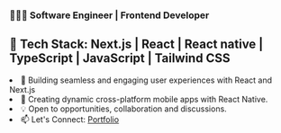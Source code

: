 <h3>👩🏻‍💻 Software Engineer | Frontend Developer</h3>

<h2>🚀 Tech Stack: Next.js | React | React native | TypeScript | JavaScript | Tailwind CSS </h2>

<li>🎨 Building seamless and engaging user experiences with React and Next.js</li>
<li>📱 Creating dynamic cross-platform mobile apps with React Native.</li>
<li>💡 Open to opportunities, collaboration and discussions.</li>

<li>📫 Let's Connect: <a name="my-portfolio" href="https://nitika-nextjs-portfolio.vercel.app/">Portfolio</a></li>

<!--LinkedIn | Portfolio | Twitter

<!--
🎨 Styling modern, responsive applications using Tailwind CSS for efficiency and consistency.

📱 Creating dynamic cross-platform mobile apps with React Native.

✨ Passionate about crafting elegant, intuitive, and performant UIs. Always eager to learn, collaborate, and contribute to exciting projects.

💡 Open to opportunities, collaborations, and discussions—let’s create something incredible together!

<!--📫 Let's Connect: LinkedIn | Portfolio | Twitter

<!--
**nitika-jain04/nitika-jain04** is a ✨ _special_ ✨ repository because its `README.md` (this file) appears on your GitHub profile.

Here are some ideas to get you started:

- 🔭 I’m currently working on ...
- 🌱 I’m currently learning ...
- 👯 I’m looking to collaborate on ...
- 🤔 I’m looking for help with ...
- 💬 Ask me about ...
- 📫 How to reach me: ...
- 😄 Pronouns: ...
- ⚡ Fun fact: ...
-->

